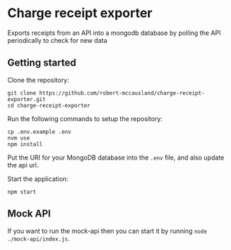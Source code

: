 # Charge receipt exporter

Exports receipts from an API into a mongodb database by polling the API periodically to check for new data

## Getting started

Clone the repository:

```
git clone https://github.com/robert-mccausland/charge-receipt-exporter.git
cd charge-receipt-exporter
```

Run the following commands to setup the repository:

```
cp .env.example .env
nvm use
npm install
```

Put the URI for your MongoDB database into the `.env` file, and also update the api url.

Start the application:

```
npm start
```

## Mock API

If you want to run the mock-api then you can start it by running `node ./mock-api/index.js`.
